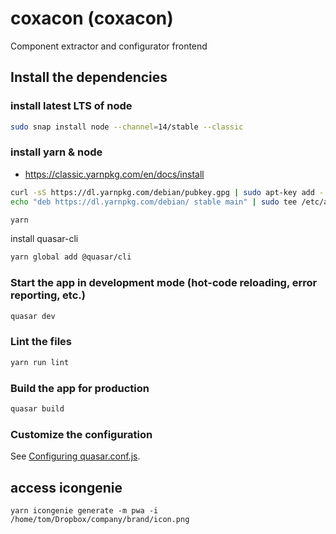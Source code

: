 # coxacon (coxacon)

Component extractor and configurator frontend

## Install the dependencies

### install latest LTS of node

```bash
sudo snap install node --channel=14/stable --classic
```

### install yarn & node

- https://classic.yarnpkg.com/en/docs/install

```bash
curl -sS https://dl.yarnpkg.com/debian/pubkey.gpg | sudo apt-key add -
echo "deb https://dl.yarnpkg.com/debian/ stable main" | sudo tee /etc/apt/sources.list.d/yarn.list
```

```bash
yarn
```

install quasar-cli

```bash
yarn global add @quasar/cli
```

### Start the app in development mode (hot-code reloading, error reporting, etc.)
```bash
quasar dev
```

### Lint the files
```bash
yarn run lint
```

### Build the app for production
```bash
quasar build
```

### Customize the configuration
See [Configuring quasar.conf.js](https://quasar.dev/quasar-cli/quasar-conf-js).


## access icongenie

    yarn icongenie generate -m pwa -i /home/tom/Dropbox/company/brand/icon.png
